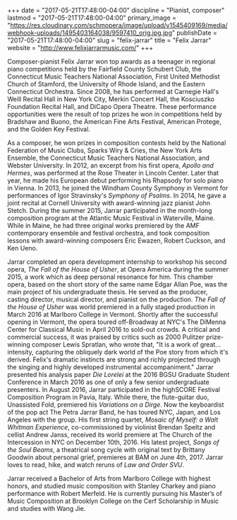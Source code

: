 +++
date = "2017-05-21T17:48:00-04:00"
discipline = "Pianist, composer"
lastmod = "2017-05-21T17:48:00-04:00"
primary_image = "https://res.cloudinary.com/schmopera/image/upload/v1545409169/media/webhook-uploads/1495403164038/9597410_orig.jpg.jpg"
publishDate = "2017-05-21T17:48:00-04:00"
slug = "felix-jarrar"
title = "Felix Jarrar"
website = "http://www.felixjarrarmusic.com/"
+++

Composer-pianist Felix Jarrar won top awards as a teenager in regional piano competitions held by the Fairfield County Schubert Club, the Connecticut Music Teachers National Association, First United Methodist Church of Stamford, the University of Rhode Island, and the Eastern Connecticut Orchestra. Since 2008, he has performed at Carnegie Hall's Weill Recital Hall in New York City, Merkin Concert Hall, the Kosciuszko Foundation Recital Hall, and DiCapo Opera Theatre. These performance opportunities were the result of top prizes he won in competitions held by Bradshaw and Buono, the American Fine Arts Festival, American Protege, and the Golden Key Festival.

As a composer, he won prizes in composition contests held by the National Federation of Music Clubs, Sparks Wiry & Cries, the New York Arts Ensemble, the Connecticut Music Teachers National Association, and Webster University. In 2012, an excerpt from his first opera, *Apollo and Hermes*, was performed at the Rose Theater in Lincoln Center. Later that year, he made his European debut performing his Rhapsody for solo piano in Vienna. In 2013, he joined the Windham County Symphony in Vermont for performances of Igor Stravinsky's *Symphony of Psalms*. In 2014, he gave a joint recital at Cornell University with award-winning jazz pianist John Stetch. During the summer 2015, Jarrar participated in the month-long composition program at the Atlantic Music Festival in Waterville, Maine. While in Maine, he had three original works premiered by the AMF contemporary ensemble and festival orchestra, and took composition lessons with award-winning composers Eric Ewazen, Robert Cuckson, and Ken Ueno.

Jarrar completed an opera development internship to workshop his second opera, *The Fall of the House of Usher*, at Opera America during the summer 2015, a work which as deep personal resonance for him. This chamber opera, based on the short story of the same name Edgar Allan Poe, was the main project of his undergraduate thesis. He served as the producer, casting director, musical director, and pianist on the production. *The Fall of the House of Usher* was world premiered in a fully staged production in March 2016 at Marlboro College in Vermont. Shortly after the successful opening in Vermont, the opera toured off-Broadway at NYC's The DiMenna Center for Classical Music in April 2016 to sold-out crowds. A critical and commercial success, it was praised by critics such as 2000 Pulitzer prize-winning composer Lewis Spratlan, who wrote that, "It is a work of great... intensity, capturing the obliquely dark world of the Poe story from which it's derived. Felix's dramatic instincts are strong and richly projected through the singing and highly developed instrumental accompaniment." Jarrar presented his analysis paper *Die Lorelei* at the 2016 BGSU Graduate Student Conference in March 2016 as one of only a few senior undergraduate presenters. In August 2016, Jarrar participated in the highSCORE Festival Composition Program in Pavia, Italy. While there, the flute-guitar duo, Unassisted Fold, premiered his *Variations on a Dirge*. Now the keyboardist of the pop act The Petra Jarrar Band, he has toured NYC, Japan, and Los Angeles with the group. His first string quartet, *Mosaic of Myself: a Walt Whitman Experience*, co-commissioned by violinist Brendan Speltz and cellist Andrew Janss, received its world premiere at The Church of the Intercession in NYC on December 10th, 2016. His latest project, *Songs of the Soul Beams*, a theatrical song cycle with original text by Brittany Goodwin about personal grief, premieres at BAM on June 4th, 2017. Jarrar loves to read, hike, and watch reruns of *Law and Order SVU*. 

Jarrar received a Bachelor of Arts from Marlboro College with highest honors, and studied music composition with Stanley Charkey and piano performance with Robert Merfeld. He is currently pursuing his Master’s of Music Composition at Brooklyn College on the Cerf Scholarship in Music and studies with Wang Jie. 
